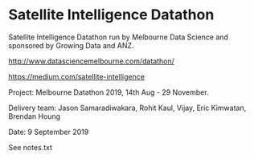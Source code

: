 # Satellite Intelligence Datathon

Satellite Intelligence Datathon run by Melbourne Data Science and sponsored by Growing Data and ANZ.

http://www.datasciencemelbourne.com/datathon/

https://medium.com/satellite-intelligence

Project: Melbourne Datathon 2019, 14th Aug - 29 November. 

Delivery team: Jason Samaradiwakara, Rohit Kaul, Vijay, Eric Kimwatan, Brendan Houng

Date: 9 September 2019

See notes.txt
